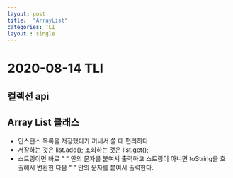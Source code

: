 ```yaml
---
layout: post
title:  "ArrayList"
categories: TLI
layout : single
---
```


# 2020-08-14 TLI

## 컬렉션 api

## Array List 클래스
- 인스턴스 목록을 저장했다가 꺼내서 쓸 때 편리하다.
- 저장하는 것은 list.add(); 조회하는 것은 list.get();
- 스트링이면 바로 " " 안의 문자를 붙여서 출력하고 스트링이 아니면 toString을 호출해서 변환한 다음 " " 안의 문자를 붙여서 출력한다.